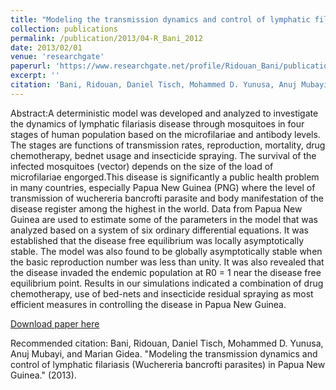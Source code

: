 ```yaml
---
title: "Modeling the transmission dynamics and control of lymphatic filariasis (Wuchereria bancrofti parasites) in Papua New Guinea"
collection: publications
permalink: /publication/2013/04-R_Bani_2012
date: 2013/02/01
venue: 'researchgate'
paperurl: 'https://www.researchgate.net/profile/Ridouan_Bani/publication/279993915_Modeling_the_transmission_dynamics_and_control_of_lymphatic_filariasis_Wuchereria_bancrofti_parasites_in_Papua_New_Guinea/links/55a2194608aea815dffc10db/Modeling-the-transmission-dynamics-and-control-of-lymphatic-filariasis-Wuchereria-bancrofti-parasites-in-Papua-New-Guinea.pdf'
excerpt: ''
citation: 'Bani, Ridouan, Daniel Tisch, Mohammed D. Yunusa, Anuj Mubayi, and Marian Gidea. "Modeling the transmission dynamics and control of lymphatic filariasis (Wuchereria bancrofti parasites) in Papua New Guinea." (2013).'
---
```

Abstract:A deterministic model was developed and analyzed to investigate the dynamics of lymphatic filariasis disease through mosquitoes in four stages of human population based on the
microfilariae and antibody levels. The stages are functions of transmission rates, reproduction,
mortality, drug chemotherapy, bednet usage and insecticide spraying. The survival of the infected mosquitoes (vector) depends on the size of the load of microfilariae engorged.This disease
is significantly a public health problem in many countries, especially Papua New Guinea (PNG)
where the level of transmission of wuchereria bancrofti parasite and body manifestation of the
disease register among the highest in the world. Data from Papua New Guinea are used to
estimate some of the parameters in the model that was analyzed based on a system of six ordinary differential equations. It was established that the disease free equilibrium was locally
asymptotically stable. The model was also found to be globally asymptotically stable when the
basic reproduction number was less than unity. It was also revealed that the disease invaded the
endemic population at R0 = 1 near the disease free equilibrium point. Results in our simulations
indicated a combination of drug chemotherapy, use of bed-nets and insecticide residual spraying
as most efficient measures in controlling the disease in Papua New Guinea.

[Download paper here](https://www.researchgate.net/profile/Ridouan_Bani/publication/279993328_Burden_of_Chlamydia_in_the_United_States_Trend_Analysis_of_Incidence_Rates/links/55a20c7908aea54aa8145279/Burden-of-Chlamydia-in-the-United-States-Trend-Analysis-of-Incidence-Rates.pdf)

Recommended citation: Bani, Ridouan, Daniel Tisch, Mohammed D. Yunusa, Anuj Mubayi, and Marian Gidea. "Modeling the transmission dynamics and control of lymphatic filariasis (Wuchereria bancrofti parasites) in Papua New Guinea." (2013).
